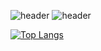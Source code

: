 ![header](https://capsule-render.vercel.app/api?type=Waving)
![header](https://capsule-render.vercel.app/api?text=Hello%World👋)

[![Top Langs](https://github-readme-stats.vercel.app/api/top-langs/?username=kirito2056&layout=compact)](https://github.com/kirito2056/github-readme-stats)
